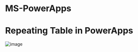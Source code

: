 # MS-PowerApps

# Repeating Table in PowerApps

![image](https://user-images.githubusercontent.com/45258794/155527109-4e9b78e6-7101-46ab-ae2e-fee732f806a1.png)
